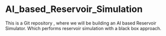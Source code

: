 # AI_based_Reservoir_Simulation
This is a Git repository , where we will be building an AI based Reservoir Simulator. Which performs reservoir simulation with a black box approach.
